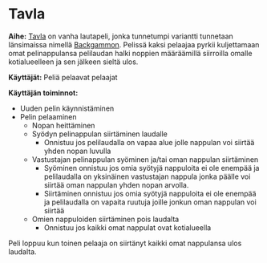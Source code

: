 # Tavla

**Aihe:** [Tavla](https://en.wikipedia.org/wiki/Tavla) on vanha lautapeli, jonka tunnetumpi variantti tunnetaan länsimaissa nimellä [Backgammon](https://en.wikipedia.org/wiki/Backgammon). Pelissä kaksi pelaajaa pyrkii kuljettamaan omat pelinappulansa pelilaudan halki noppien määräämillä siirroilla omalle kotialueelleen ja sen jälkeen sieltä ulos.

**Käyttäjät:** Peliä pelaavat pelaajat

**Käyttäjän toiminnot:**

- Uuden pelin käynnistäminen
- Pelin pelaaminen
  - Nopan heittäminen
  - Syödyn pelinappulan siirtäminen laudalle
    - Onnistuu jos pelilaudalla on vapaa alue jolle nappulan voi siirtää yhden nopan luvulla
  - Vastustajan pelinappulan syöminen ja/tai oman nappulan siirtäminen
    - Syöminen onnistuu jos omia syötyjä nappuloita ei ole enempää ja pelilaudalla on yksinäinen vastustajan nappula jonka päälle voi siirtää oman nappulan yhden nopan arvolla.
    - Siirtäminen onnistuu jos omia syötyjä nappuloita ei ole enempää ja pelilaudalla on vapaita ruutuja joille jonkun oman nappulan voi siirtää
  - Omien nappuloiden siirtäminen pois laudalta
    - Onnistuu jos kaikki omat nappulat ovat kotialueella

Peli loppuu kun toinen pelaaja on siirtänyt kaikki omat nappulansa ulos laudalta.
